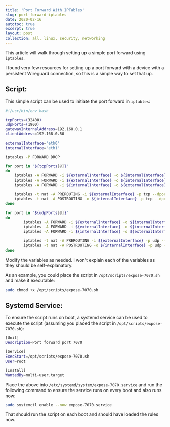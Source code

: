 ```yaml
---
title: 'Port Forward With IPTables'
slug: port-forward-iptables
date: 2020-02-16
autotoc: true
excerpt: true
layout: post
collection: all, linux, security, networking
---
```


This article will walk through setting up a simple port forward using `iptables`. 

I found very few resources for setting up a port forward with a device with a persistent Wireguard connection, so this is a simple way to set that up.

## Script:

This simple script can be used to initiate the port forward in `iptables`:

```bash
#!/usr/bin/env bash

tcpPorts=(32400)
udpPorts=(1900)
gatewayInternalAddress=192.168.0.1
clientAddress=192.168.0.50

externalInterface="eth0"
internalInterface="eth1"

iptables -P FORWARD DROP

for port in "${tcpPorts[@]}"
do
	iptables -A FORWARD -i ${externalInterface} -o ${internalInterface} -p tcp --syn --dport ${port} -m conntrack --ctstate NEW -j ACCEPT -w
	iptables -A FORWARD -i ${externalInterface} -o ${internalInterface} -m conntrack --ctstate ESTABLISHED,RELATED -j ACCEPT -w
	iptables -A FORWARD -i ${internalInterface} -o ${externalInterface} -m conntrack --ctstate ESTABLISHED,RELATED -j ACCEPT -w

	iptables -t nat -A PREROUTING -i ${externalInterface} -p tcp --dport ${port} -j DNAT --to-destination ${clientAddress} -w
	iptables -t nat -A POSTROUTING -o ${internalInterface} -p tcp --dport ${port} -d ${clientAddress} -j SNAT --to-source ${gatewayInternalAddress} -w
done

for port in "${udpPorts[@]}"
do
        iptables -A FORWARD -i ${externalInterface} -o ${internalInterface} -p udp --dport ${port} -m conntrack --ctstate NEW -j ACCEPT -w
        iptables -A FORWARD -i ${externalInterface} -o ${internalInterface} -m conntrack --ctstate ESTABLISHED,RELATED -j ACCEPT -w
        iptables -A FORWARD -i ${internalInterface} -o ${externalInterface} -m conntrack --ctstate ESTABLISHED,RELATED -j ACCEPT -w

        iptables -t nat -A PREROUTING -i ${externalInterface} -p udp --dport ${port} -j DNAT --to-destination ${clientAddress} -w
        iptables -t nat -A POSTROUTING -o ${internalInterface} -p udp --dport ${port} -d ${clientAddress} -j SNAT --to-source ${gatewayInternalAddress} -w
done
```

Modify the variables as needed. I won't explain each of the variables as they should be self-explanatory.

As an example, you could place the script in `/opt/scripts/expose-7070.sh` and make it executable:

```bash
sudo chmod +x /opt/scripts/expose-7070.sh
```


## Systemd Service:

To ensure the script runs on boot, a systemd service can be used to execute the script (assuming you placed the script in `/opt/scripts/expose-7070.sh`):


```bash
[Unit]
Description=Port forward port 7070

[Service]
ExecStart=/opt/scripts/expose-7070.sh
User=root

[Install]
WantedBy=multi-user.target
```

Place the above into `/etc/systemd/system/expose-7070.service` and run the following command to ensure the service runs on every boot and also runs now:

```bash
sudo systemctl enable --now expose-7070.service
```


That should run the script on each boot and should have loaded the rules now.
